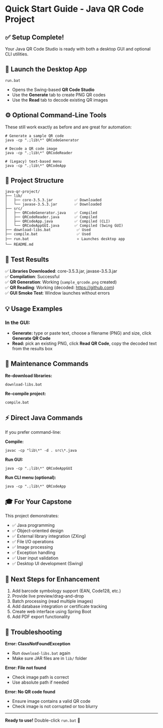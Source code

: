 # Quick Start Guide - Java QR Code Project

## ✅ Setup Complete!

Your Java QR Code Studio is ready with both a desktop GUI and optional CLI utilities.

## 🚀 Launch the Desktop App

```batch
run.bat
```

- Opens the Swing-based **QR Code Studio**
- Use the **Generate** tab to create PNG QR codes
- Use the **Read** tab to decode existing QR images

## ⚙️ Optional Command-Line Tools

These still work exactly as before and are great for automation:

```batch
# Generate a sample QR code
java -cp ".;lib\*" QRCodeGenerator

# Decode a QR code image
java -cp ".;lib\*" QRCodeReader

# (Legacy) text-based menu
java -cp ".;lib\*" QRCodeApp
```

## 📁 Project Structure

```
java-qr-project/
├── lib/
│   ├── core-3.5.3.jar          ✅ Downloaded
│   └── javase-3.5.3.jar        ✅ Downloaded
├── src/
│   ├── QRCodeGenerator.java    ✅ Compiled
│   ├── QRCodeReader.java       ✅ Compiled
│   ├── QRCodeApp.java          ✅ Compiled (CLI)
│   └── QRCodeAppGUI.java       ✅ Compiled (Swing GUI)
├── download-libs.bat            ✅ Used
├── compile.bat                  ✅ Used
├── run.bat                      ⭐ Launches desktop app
└── README.md
```

## 🎯 Test Results

✅ **Libraries Downloaded**: core-3.5.3.jar, javase-3.5.3.jar  
✅ **Compilation**: Successful  
✅ **QR Generation**: Working (`sample_qrcode.png` created)  
✅ **QR Reading**: Working (decoded: https://github.com)  
✅ **GUI Smoke Test**: Window launches without errors

## 💡 Usage Examples

### In the GUI:

- **Generate:** type or paste text, choose a filename (PNG) and size, click **Generate QR Code**
- **Read:** pick an existing PNG, click **Read QR Code**, copy the decoded text from the results box

## 🔧 Maintenance Commands

**Re-download libraries:**

```batch
download-libs.bat
```

**Re-compile project:**

```batch
compile.bat
```

## ⚡ Direct Java Commands

If you prefer command-line:

**Compile:**

```batch
javac -cp "lib\*" -d . src\*.java
```

**Run GUI:**

```batch
java -cp ".;lib\*" QRCodeAppGUI
```

**Run CLI menu (optional):**

```batch
java -cp ".;lib\*" QRCodeApp
```

## 🎓 For Your Capstone

This project demonstrates:

- ✅ Java programming
- ✅ Object-oriented design
- ✅ External library integration (ZXing)
- ✅ File I/O operations
- ✅ Image processing
- ✅ Exception handling
- ✅ User input validation
- ✅ Desktop UI development (Swing)

## 📝 Next Steps for Enhancement

1. Add barcode symbology support (EAN, Code128, etc.)
2. Provide live preview/drag-and-drop
3. Batch processing (read multiple images)
4. Add database integration or certificate tracking
5. Create web interface using Spring Boot
6. Add PDF export functionality

## 🐛 Troubleshooting

**Error: ClassNotFoundException**

- Run `download-libs.bat` again
- Make sure JAR files are in `lib/` folder

**Error: File not found**

- Check image path is correct
- Use absolute path if needed

**Error: No QR code found**

- Ensure image contains a valid QR code
- Check image is not corrupted or too blurry

---

**Ready to use!** Double-click `run.bat` 🎉
